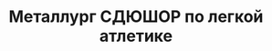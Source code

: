 ---
title: Металлург СДЮШОР по легкой атлетике
address: '69001, г. Запорожье, ул. Тюленина, 13'
tags:
  - Детско-юношеские спортивные школы
geometry:
  location:
    lat: 47.8510486
    lng: 35.1044042
  viewport:
    northeast:
      lat: 47.85257258029149
      lng: 35.1059686802915
    southwest:
      lat: 47.84987461970849
      lng: 35.1032707197085
name: 'вулиця Сергія Тюленіна, 13'
place_id: ChIJLzGwdtRm3EARbvrYwmUZv5I

---